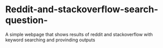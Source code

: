 # Reddit-and-stackoverflow-search-question-
A simple webpage that shows results of reddit and stackoverflow with keyword searching and provinding outputs
